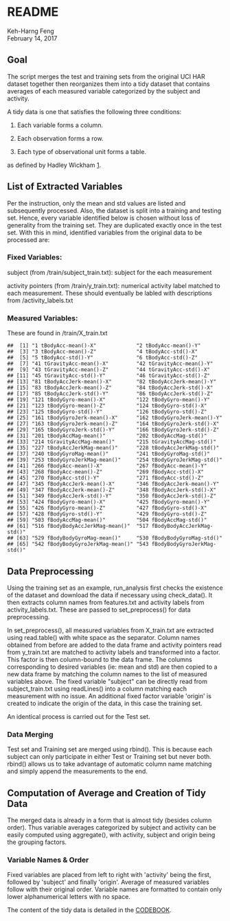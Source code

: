 # README
Keh-Harng Feng  
February 14, 2017  



## Goal

The script merges the test and training sets from the original UCI HAR dataset 
together then reorganizes them into a tidy dataset that contains averages of 
each measured variable categorized by the subject and activity. 

A tidy data is one that satisfies the following three conditions:

1. Each variable forms a column.

2. Each observation forms a row.

3. Each type of observational unit forms a table.

as defined by Hadley Wickham [1].

## List of Extracted Variables
Per the instruction, only the mean and std values are listed and subsequently 
processed. Also, the dataset is split into a training and testing set. Hence, 
every variable identified below is chosen without loss of generality from the 
training set. They are duplicated exactly once in the test set. With this in 
mind, identified variables from the original data to be processed are:

### Fixed Variables:

subject (from /train/subject_train.txt): subject for the each measurement

activity pointers (from /train/y_train.txt): numerical activity label matched to 
each measurement.  These should eventually be labled with descriptions from 
/activity_labels.txt

### Measured Variables:

These are found in /train/X_train.txt


```
##  [1] "1 tBodyAcc-mean()-X"             "2 tBodyAcc-mean()-Y"            
##  [3] "3 tBodyAcc-mean()-Z"             "4 tBodyAcc-std()-X"             
##  [5] "5 tBodyAcc-std()-Y"              "6 tBodyAcc-std()-Z"             
##  [7] "41 tGravityAcc-mean()-X"         "42 tGravityAcc-mean()-Y"        
##  [9] "43 tGravityAcc-mean()-Z"         "44 tGravityAcc-std()-X"         
## [11] "45 tGravityAcc-std()-Y"          "46 tGravityAcc-std()-Z"         
## [13] "81 tBodyAccJerk-mean()-X"        "82 tBodyAccJerk-mean()-Y"       
## [15] "83 tBodyAccJerk-mean()-Z"        "84 tBodyAccJerk-std()-X"        
## [17] "85 tBodyAccJerk-std()-Y"         "86 tBodyAccJerk-std()-Z"        
## [19] "121 tBodyGyro-mean()-X"          "122 tBodyGyro-mean()-Y"         
## [21] "123 tBodyGyro-mean()-Z"          "124 tBodyGyro-std()-X"          
## [23] "125 tBodyGyro-std()-Y"           "126 tBodyGyro-std()-Z"          
## [25] "161 tBodyGyroJerk-mean()-X"      "162 tBodyGyroJerk-mean()-Y"     
## [27] "163 tBodyGyroJerk-mean()-Z"      "164 tBodyGyroJerk-std()-X"      
## [29] "165 tBodyGyroJerk-std()-Y"       "166 tBodyGyroJerk-std()-Z"      
## [31] "201 tBodyAccMag-mean()"          "202 tBodyAccMag-std()"          
## [33] "214 tGravityAccMag-mean()"       "215 tGravityAccMag-std()"       
## [35] "227 tBodyAccJerkMag-mean()"      "228 tBodyAccJerkMag-std()"      
## [37] "240 tBodyGyroMag-mean()"         "241 tBodyGyroMag-std()"         
## [39] "253 tBodyGyroJerkMag-mean()"     "254 tBodyGyroJerkMag-std()"     
## [41] "266 fBodyAcc-mean()-X"           "267 fBodyAcc-mean()-Y"          
## [43] "268 fBodyAcc-mean()-Z"           "269 fBodyAcc-std()-X"           
## [45] "270 fBodyAcc-std()-Y"            "271 fBodyAcc-std()-Z"           
## [47] "345 fBodyAccJerk-mean()-X"       "346 fBodyAccJerk-mean()-Y"      
## [49] "347 fBodyAccJerk-mean()-Z"       "348 fBodyAccJerk-std()-X"       
## [51] "349 fBodyAccJerk-std()-Y"        "350 fBodyAccJerk-std()-Z"       
## [53] "424 fBodyGyro-mean()-X"          "425 fBodyGyro-mean()-Y"         
## [55] "426 fBodyGyro-mean()-Z"          "427 fBodyGyro-std()-X"          
## [57] "428 fBodyGyro-std()-Y"           "429 fBodyGyro-std()-Z"          
## [59] "503 fBodyAccMag-mean()"          "504 fBodyAccMag-std()"          
## [61] "516 fBodyBodyAccJerkMag-mean()"  "517 fBodyBodyAccJerkMag-std()"  
## [63] "529 fBodyBodyGyroMag-mean()"     "530 fBodyBodyGyroMag-std()"     
## [65] "542 fBodyBodyGyroJerkMag-mean()" "543 fBodyBodyGyroJerkMag-std()"
```

## Data Preprocessing

Using the training set as an example, run_analysis first checks the existence of 
the dataset and download the data if necessary using check_data(). It then 
extracts column names from features.txt and activity labels from activity_labels.txt. 
These are passed to set_preprocess() for data preprocessing.

In set_preprocess(), all measured variables from X_train.txt are extracted using 
read.table() with white space as the separator. Column names obtained from before 
are added to the data frame and activity pointers read from y_train.txt are 
matched to activity labels and transformed into a factor. This factor is then 
column-bound to the data frame. The columns corresponding to desired variables 
(ie: mean and std) are then copied to a new data frame by matching the column 
names to the list of measured variables above. The fixed variable "subject" can 
be directly read from subject_train.txt using readLines() into a column matching
each measurement with no issue. An additional fixed factor variable 'origin' is 
created to indicate the origin of the data, in this case the training set.

An identical process is carried out for the Test set.

### Data Merging

Test set and Training set are merged using rbind(). This is because each subject 
can only participate in either Test or Training set but never both. rbind() 
allows us to take advantage of automatic column name matching and simply append 
the measurements to the end.

## Computation of Average and Creation of Tidy Data

The merged data is already in a form that is almost tidy (besides column order).
Thus variable averages categorized by subject and activity can be easily computed
using aggregate(), with activity, subject and origin being the grouping factors.

### Variable Names & Order

Fixed variables are placed from left to right with 'activity' being the 
first, followed by 'subject' and finally 'origin'. Average of measured 
variables follow with their original order. Variable names are formatted to contain 
only lower alphanumerical letters with no space. 

The content of the tidy data is detailed in the [CODEBOOK](./CODEBOOK.md).

[1]: http://vita.had.co.nz/papers/tidy-data.pdf
